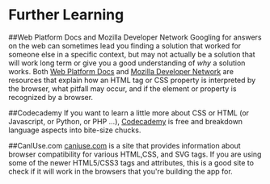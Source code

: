 Further Learning
================

##Web Platform Docs and Mozilla Developer Network
Googling for answers on the web can sometimes lead you finding a solution that worked for someone else in a specific context,
but may not actually be a solution that will work long term or give you a good understanding of _why_ a solution works. Both
[Web Platform Docs](http://docs.webplatform.org/wiki/Main_Page) and [Mozilla Developer Network](https://developer.mozilla.org/en-US/)
are resources that explain how an HTML tag or CSS property is interpreted by the browser, what pitfall may occur, and if
the element or property is recognized by a browser.

##Codecademy
If you want to learn a little more about CSS or HTML (or Javascript, or Python, or PHP ...), [Codecademy](https://www.codecademy.com/)
is free and breakdown language aspects into bite-size chucks.

##CanIUse.com
[caniuse.com](http://caniuse.com) is a site that provides information about browser compatibility for various HTML,CSS, and SVG
tags.  If you are using some of the newer HTML5/CSS3 tags and attributes, this is a good site to check if it will work in
the browsers that you're building the app for.